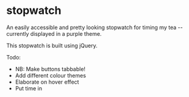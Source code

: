 # stopwatch
An easily accessible and pretty looking stopwatch for timing my tea -- currently displayed in a purple theme.

This stopwatch is built using jQuery.

Todo:
- NB: Make buttons tabbable!
- Add different colour themes
- Elaborate on hover effect
- Put time in <title> spot (tab preview functionality)
